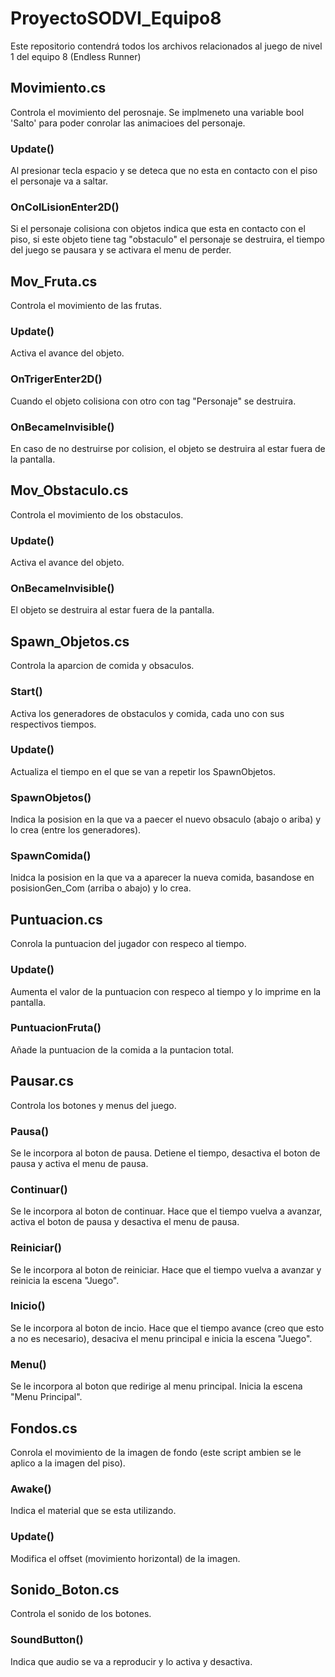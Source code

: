 # ProyectoSODVI_Equipo8
 Este repositorio contendrá todos los archivos relacionados al juego de nivel 1 del equipo 8 (Endless Runner)


## Movimiento.cs
Controla el movimiento del perosnaje. Se implmeneto una variable bool 'Salto' para poder conrolar las animacioes del personaje.

### Update()
Al presionar tecla espacio y se deteca que no esta en contacto con el piso el personaje va a saltar.

### OnColLisionEnter2D()
Si el personaje colisiona con objetos indica que esta en contacto con el piso, si este objeto tiene tag "obstaculo" el personaje se destruira, el tiempo del juego se pausara y se activara el menu de perder.


## Mov_Fruta.cs
Controla el movimiento de las frutas.

### Update()
Activa el avance del objeto.

### OnTrigerEnter2D()
Cuando el objeto colisiona con otro con tag "Personaje" se destruira.

### OnBecameInvisible()
En caso de no destruirse por colision, el objeto se destruira al estar fuera de la pantalla.


## Mov_Obstaculo.cs
Controla el movimiento de los obstaculos.

### Update()
Activa el avance del objeto.

### OnBecameInvisible()
El objeto se destruira al estar fuera de la pantalla.


## Spawn_Objetos.cs
Controla la aparcion de comida y obsaculos.

### Start()
Activa los generadores de obstaculos y comida, cada uno con sus respectivos tiempos. 

### Update()
Actualiza el tiempo en el que se van a repetir los SpawnObjetos.

### SpawnObjetos()
Indica la posision en la que va a paecer el nuevo obsaculo (abajo o ariba) y lo crea (entre los generadores).

### SpawnComida()
Inidca la posision en la que va a aparecer la nueva comida, basandose en posisionGen_Com (arriba o abajo) y lo crea.


## Puntuacion.cs
Conrola la puntuacion del jugador con respeco al tiempo.

### Update()
Aumenta el valor de la puntuacion con respeco al tiempo y lo imprime en la pantalla.

### PuntuacionFruta()
Añade la puntuacion de la comida a la puntacion total.

## Pausar.cs
Controla los botones y menus del juego.

### Pausa()
Se le incorpora al boton de pausa.
Detiene el tiempo, desactiva el boton de pausa y activa el menu de pausa.

### Continuar()
Se le incorpora al boton de continuar.
Hace que el tiempo vuelva a avanzar, activa el boton de pausa y desactiva el menu de pausa.

### Reiniciar()
Se le incorpora al boton de reiniciar.
Hace que el tiempo vuelva a avanzar y reinicia la escena "Juego".

### Inicio()
Se le incorpora al boton de incio.
Hace que el tiempo avance (creo que esto a no es necesario), desaciva el menu principal e inicia la escena "Juego".

### Menu()
Se le incorpora al boton que redirige al menu principal.
Inicia la escena "Menu Principal".

## Fondos.cs
Conrola el movimiento de la imagen de fondo (este script ambien se le aplico a la imagen del piso).

### Awake()
Indica el material que se esta utilizando.

### Update()
Modifica el offset (movimiento horizontal) de la imagen.

## Sonido_Boton.cs
Controla el sonido de los botones.

### SoundButton()
Indica que audio se va a reproducir y lo activa y desactiva.
